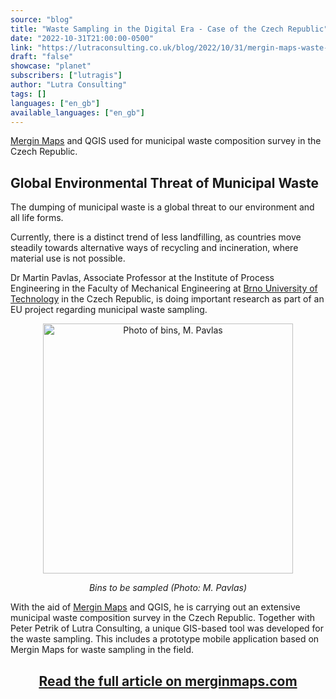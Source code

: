 ```yaml
---
source: "blog"
title: "Waste Sampling in the Digital Era - Case of the Czech Republic"
date: "2022-10-31T21:00:00-0500"
link: "https://lutraconsulting.co.uk/blog/2022/10/31/mergin-maps-waste-management/"
draft: "false"
showcase: "planet"
subscribers: ["lutragis"]
author: "Lutra Consulting"
tags: []
languages: ["en_gb"]
available_languages: ["en_gb"]
---
```


<p><a href="https://merginmaps.com">Mergin Maps</a> and QGIS used for municipal waste composition survey in the Czech Republic.</p>

<!-- more -->

<h2 id="global-environmental-threat-of-municipal-waste">Global Environmental Threat of Municipal Waste</h2>

<p>The dumping of municipal waste is a global threat to our environment and all life forms.</p>

<p>Currently, there is a distinct trend of less landfilling, as countries move steadily towards alternative ways of recycling and incineration, where material use is not possible.</p>

<p>Dr Martin Pavlas, Associate Professor at the Institute of Process Engineering in the Faculty of Mechanical Engineering at <a href="https://www.vut.cz/en/">Brno University of Technology</a> in the Czech Republic, is doing important research as part of an EU project regarding municipal waste sampling.</p>

<center>
<img alt="Photo of bins, M. Pavlas" src="https://lutraconsulting.co.uk/img/case-studies/waste/633e758e7a3aa06c104fcb70_Photoofbins.jpg" width="400" />
<p><em>Bins to be sampled (Photo: M. Pavlas)</em></p>
</center>

<p>With the aid of <a href="https://merginmaps.com">Mergin Maps</a> and QGIS, he is carrying out an extensive municipal waste composition survey in the Czech Republic. Together with Peter Petrik of Lutra Consulting, a unique GIS-based tool was developed for the waste sampling. This includes a prototype mobile application based on Mergin Maps for waste sampling in the field.</p>

<center>
<h2><a href="https://merginmaps.com/case-studies/waste-sampling-in-the-digital-era">Read the full article on merginmaps.com</a></h2>
</center>
